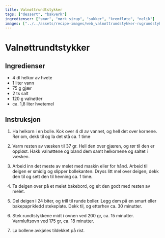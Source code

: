 ```yaml
---
title: Valnøttrundtstykker
tags: ["dessert", "bakverk"]
ingredienser: ["smør", "mørk sirup", "sukker", "kremfløte", "nelik"]
images: ["../../assets/recipe-images/web_valnøttrundstykker-rugrundstykker.jpg"]
---
```


# Valnøttrundtstykker

## Ingredienser

- 4 dl helkor av hvete
- 1 liter vann
- 75 g gjær
- 2 ts salt
- 120 g valnøtter
- ca. 1,8 liter hvetemel

## Instruksjon

1. Ha helkorn i en bolle. Kok over 4 dl av vannet, og hell det over kornene. Rør om, dekk til og la det stå ca. 1 time

2. Varm resten av væsken til 37 gr. Hell den over gjæren, og rør til den er oppløst. Hakk valnøttene og bland dem samt helkornene og saltet i væsken.

3. Arbeid inn det meste av melet med maskin eller for hånd. Arbeid til deigen er smidig og slipper bollekanten. Dryss litt mel over deigen, dekk den til og sett den til hevning ca. 1 time.

4. Ta deigen over på et melet bakebord, og elt den godt med resten av melet.

5. Del deigen i 24 biter, og trill til runde boller. Legg dem på en smurt eller bakepaprikledd stekeplate. Dekk til, og etterhev ca. 30 minutter.

6. Stek rundtstykkene midt i ovnen ved 200 gr, ca. 15 minutter. Varmluftsovn ved 175 gr, ca. 18 minutter.

7. La bollene avkjøles tildekket på rist.
